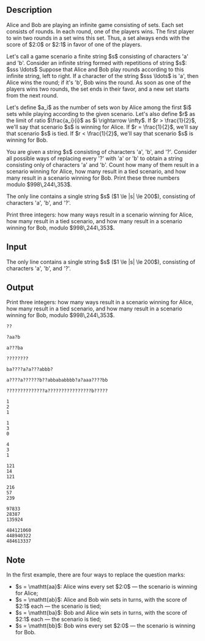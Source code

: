 ## Description

<div><p>Alice and Bob are playing an infinite game consisting of <span class="tex-font-style-it">sets</span>. Each set consists of <span class="tex-font-style-it">rounds</span>. In each round, one of the players wins. The first player to win two rounds in a set wins this set. Thus, a set always ends with the score of $2:0$ or $2:1$ in favor of one of the players.</p><p>Let's call a <span class="tex-font-style-it">game scenario</span> a finite string $s$ consisting of characters '<span class="tex-font-style-tt">a</span>' and '<span class="tex-font-style-tt">b</span>'. Consider an infinite string formed with repetitions of string $s$: $sss \ldots$ Suppose that Alice and Bob play rounds according to this infinite string, left to right. If a character of the string $sss \ldots$ is '<span class="tex-font-style-tt">a</span>', then Alice wins the round; if it's '<span class="tex-font-style-tt">b</span>', Bob wins the round. As soon as one of the players wins two rounds, the set ends in their favor, and a new set starts from the next round.</p><p>Let's define $a_i$ as the number of sets won by Alice among the first $i$ sets while playing according to the given scenario. Let's also define $r$ as the limit of ratio $\frac{a_i}{i}$ as $i \rightarrow \infty$. If $r &gt; \frac{1}{2}$, we'll say that scenario $s$ is <span class="tex-font-style-it">winning for Alice</span>. If $r = \frac{1}{2}$, we'll say that scenario $s$ is <span class="tex-font-style-it">tied</span>. If $r &lt; \frac{1}{2}$, we'll say that scenario $s$ is <span class="tex-font-style-it">winning for Bob</span>.</p><p>You are given a string $s$ consisting of characters '<span class="tex-font-style-tt">a</span>', '<span class="tex-font-style-tt">b</span>', and '<span class="tex-font-style-tt">?</span>'. Consider all possible ways of replacing every '<span class="tex-font-style-tt">?</span>' with '<span class="tex-font-style-tt">a</span>' or '<span class="tex-font-style-tt">b</span>' to obtain a string consisting only of characters '<span class="tex-font-style-tt">a</span>' and '<span class="tex-font-style-tt">b</span>'. Count how many of them result in a scenario winning for Alice, how many result in a tied scenario, and how many result in a scenario winning for Bob. Print these three numbers modulo $998\,244\,353$.</p></div><div class="input-specification"><p>The only line contains a single string $s$&nbsp;($1 \le |s| \le 200$), consisting of characters '<span class="tex-font-style-tt">a</span>', '<span class="tex-font-style-tt">b</span>', and '<span class="tex-font-style-tt">?</span>'.</p></div><div class="output-specification"><p>Print three integers: how many ways result in a scenario winning for Alice, how many result in a tied scenario, and how many result in a scenario winning for Bob, modulo $998\,244\,353$.</p></div>

## Input

<p>The only line contains a single string $s$&nbsp;($1 \le |s| \le 200$), consisting of characters '<span class="tex-font-style-tt">a</span>', '<span class="tex-font-style-tt">b</span>', and '<span class="tex-font-style-tt">?</span>'.</p>

## Output

<p>Print three integers: how many ways result in a scenario winning for Alice, how many result in a tied scenario, and how many result in a scenario winning for Bob, modulo $998\,244\,353$.</p>





```input1
??
```




```input2
?aa?b
```




```input3
a???ba
```




```input4
????????
```




```input5
ba????a?a???abbb?
```




```input6
a????a??????b??abbababbbb?a?aaa????bb
```




```input7
??????????????a????????????????b?????
```




```output1
1
2
1
```




```output2
1
3
0
```




```output3
4
3
1
```




```output4
121
14
121
```




```output5
216
57
239
```




```output6
97833
28387
135924
```




```output7
484121060
448940322
484613337
```



## Note

<p>In the first example, there are four ways to replace the question marks: </p><ul> <li> $s = \mathtt{aa}$: Alice wins every set $2:0$&nbsp;— the scenario is winning for Alice; </li><li> $s = \mathtt{ab}$: Alice and Bob win sets in turns, with the score of $2:1$ each&nbsp;— the scenario is tied; </li><li> $s = \mathtt{ba}$: Bob and Alice win sets in turns, with the score of $2:1$ each&nbsp;— the scenario is tied; </li><li> $s = \mathtt{bb}$: Bob wins every set $2:0$&nbsp;— the scenario is winning for Bob. </li></ul>

